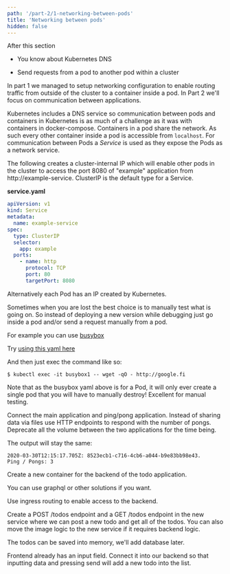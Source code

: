 ```yaml
---
path: '/part-2/1-networking-between-pods'
title: 'Networking between pods'
hidden: false
---
```


<text-box variant='learningObjectives' name='Learning Objectives'>

After this section

- You know about Kubernetes DNS

- Send requests from a pod to another pod within a cluster

</text-box>


In part 1 we managed to setup networking configuration to enable routing traffic from outside of the cluster to a container inside a pod. In Part 2 we'll focus on communication between applications.

Kubernetes includes a DNS service so communication between pods and containers in Kubernetes is as much of a challenge as it was with containers in docker-compose. Containers in a pod share the network. As such every other container inside a pod is accessible from `localhost`. For communication between Pods a *Service* is used as they expose the Pods as a network service.

The following creates a cluster-internal IP which will enable other pods in the cluster to access the port 8080 of "example" application from http://example-service. ClusterIP is the default type for a Service.

**service.yaml**

```yaml
apiVersion: v1
kind: Service
metadata:
  name: example-service
spec:
  type: ClusterIP
  selector:
    app: example
  ports:
    - name: http
      protocol: TCP
      port: 80
      targetPort: 8080
```

Alternatively each Pod has an IP created by Kubernetes.

<text-box name="Debugging hint" variant="hint">

Sometimes when you are lost the best choice is to manually test what is going on. So instead of deploying a new version while debugging just go inside a pod and/or send a request manually from a pod.

For example you can use [busybox](https://en.wikipedia.org/wiki/BusyBox)

Try [using this yaml here](https://raw.githubusercontent.com/kubernetes/kubernetes/master/hack/testdata/recursive/pod/pod/busybox.yaml)

And then just exec the command like so:
```
$ kubectl exec -it busybox1 -- wget -qO - http://google.fi
```

Note that as the busybox yaml above is for a Pod, it will only ever create a single pod that you will have to manually destroy! Excellent for manual testing.

</text-box>

<exercise name='Exercise 2.01: Connecting pods'>

  Connect the main application and ping/pong application. Instead of sharing data via files use HTTP endpoints to respond with the number of pongs. Deprecate all the volume between the two applications for the time being.

  The output will stay the same:

  ```
  2020-03-30T12:15:17.705Z: 8523ecb1-c716-4cb6-a044-b9e83bb98e43.
  Ping / Pongs: 3
  ```

</exercise>

<exercise name='Exercise 2.02: Project v1.0'>

  Create a new container for the backend of the todo application.

  You can use graphql or other solutions if you want.

  Use ingress routing to enable access to the backend.

  Create a POST /todos endpoint and a GET /todos endpoint in the new service where we can post a new todo and get all of the todos. You can also move the image logic to the new service if it requires backend logic.

  The todos can be saved into memory, we'll add database later.

  Frontend already has an input field. Connect it into our backend so that inputting data and pressing send will add a new todo into the list.

</exercise>

<quiz id="f898b7ea-47a3-49ec-aedf-eb126e8eccb6"></quiz>
